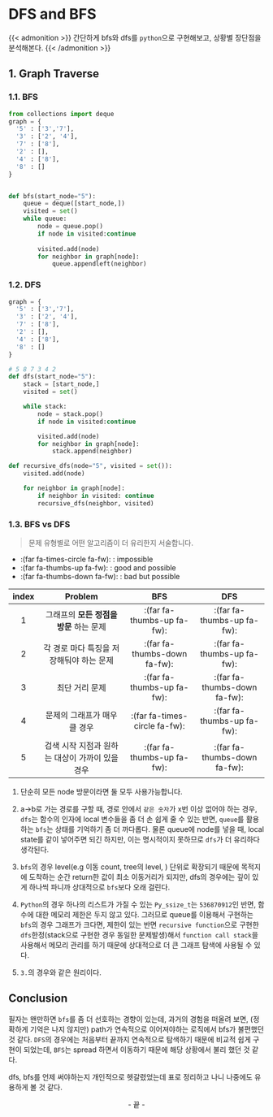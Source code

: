 # DFS and BFS

{{< admonition >}}
간단하게 bfs와 dfs를 `python`으로 구현해보고, 상황별 장단점을 분석해본다.
{{< /admonition >}}

## 1. Graph Traverse
### 1.1. BFS
```python
from collections import deque
graph = {
  '5' : ['3','7'],
  '3' : ['2', '4'],
  '7' : ['8'],
  '2' : [],
  '4' : ['8'],
  '8' : []
}


def bfs(start_node="5"):
    queue = deque([start_node,])
    visited = set()
    while queue:
        node = queue.pop()
        if node in visited:continue
        
        visited.add(node)
        for neighbor in graph[node]:
            queue.appendleft(neighbor)
```
### 1.2. DFS
```python
graph = {
  '5' : ['3','7'],
  '3' : ['2', '4'],
  '7' : ['8'],
  '2' : [],
  '4' : ['8'],
  '8' : []
}

# 5 8 7 3 4 2
def dfs(start_node="5"):
    stack = [start_node,]
    visited = set()

    while stack:
        node = stack.pop()
        if node in visited:continue

        visited.add(node)
        for neighbor in graph[node]:
            stack.append(neighbor)
```

```python
def recursive_dfs(node="5", visited = set()):
    visited.add(node)

    for neighbor in graph[node]:
        if neighbor in visited: continue
        recursive_dfs(neighbor, visited)
```
### 1.3. BFS vs DFS 
> 문제 유형별로 어떤 알고리즘이 더 유리한지 서술합니다.

- :(far fa-times-circle fa-fw): : impossible
- :(far fa-thumbs-up fa-fw): : good and possible
- :(far fa-thumbs-down fa-fw): : bad but possible

<center>

|index|Problem|BFS|DFS
|:---:|:--:|:--:|:---:|
|1|그래프의 **모든 정점을 방문** 하는 문제| :(far fa-thumbs-up fa-fw): | :(far fa-thumbs-up fa-fw):|
|2|각 경로 마다 특징을 저장해둬야 하는 문제| :(far fa-thumbs-down fa-fw): | :(far fa-thumbs-up fa-fw):|
|3|최단 거리 문제| :(far fa-thumbs-up fa-fw): | :(far fa-thumbs-down fa-fw):|
|4|문제의 그래프가 매우 클 경우| :(far fa-times-circle fa-fw): | :(far fa-thumbs-up fa-fw):|
|5|검색 시작 지점과 원하는 대상이 가까이 있을 경우| :(far fa-thumbs-up fa-fw): | :(far fa-thumbs-down fa-fw):|

</center>

1. 단순히 모든 node 방문이라면 둘 모두 사용가능합니다.



2. a->b로 가는 경로를 구할 때, 경로 안에서 `같은 숫자`가 x번 이상 없어야 하는 경우, `dfs`는 함수의 인자에 local 변수들을 좀 더 손 쉽게 줄 수 있는 반면, `queue`를 활용하는 `bfs`는 상태를 기억하기 좀 더 까다롭다. 물론 queue에 node를 넣을 때, local state를 같이 넣어주면 되긴 하지만, 이는 명시적이지 못하므로 `dfs`가 더 유리하다 생각된다.



3. `bfs`의 경우 level(e.g 이동 count, tree의 level, ) 단위로 확장되기 때문에 목적지에 도착하는 순간 return한 값이 최소 이동거리가 되지만, dfs의 경우에는 깊이 있게 하나씩 파니까 상대적으로 `bfs`보다 오래 걸린다.



4. `Python`의 경우 하나의 리스트가 가질 수 있는 `Py_ssize_t`는 `536870912`인 반면, 함수에 대한 메모리 제한은 두지 않고 있다. 그러므로 queue를 이용해서 구현하는 `bfs`의 경우 그래프가 크다면, 제한이 있는 반면 `recursive function`으로 구현한 `dfs`한정(stack으로 구현한 경우 동일한 문제발생)해서 `function call stack`을 사용해서 메모리 관리를 하기 때문에 상대적으로 더 큰 그래프 탐색에 사용될 수 있다.



5. `3.`의 경우와 같은 원리이다.


## Conclusion
필자는 왠만하면 `bfs`를 좀 더 선호하는 경향이 있는데, 과거의 경험을 떠올려 보면, (정확하게 기억은 나지 않지만) path가 연속적으로 이어져야하는 로직에서 bfs가 불편했던 것 같다. `DFS`의 경우에는 처음부터 끝까지 연속적으로 탐색하기 때문에 비교적 쉽게 구현이 되었는데, `BFS`는 spread 하면서 이동하기 때문에 해당 상황에서 불리 했던 것 같다.

dfs, bfs를 언제 써야하는지 개인적으로 헷갈렸었는데 표로 정리하고 나니 나중에도 유용하게 볼 것 같다.

<center> - 끝 - </center>

